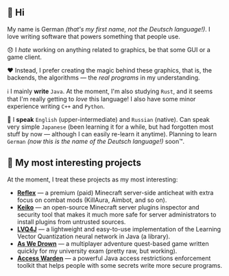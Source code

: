 ## 👋 Hi

My name is German *(that's my first name, not the Deutsch language!)*. I love writing software that powers something that people use. 

😞 I *hate* working on anything related to graphics, be that some GUI or a game client. 

❤️ Instead, I prefer creating the magic behind these graphics, that is, the backends, the algorithms — the *real programs* in my understanding.

ℹ️ I mainly **write** `Java`. At the moment, I'm also studying `Rust`, and it seems that I'm really getting to *love* this language! I also have some minor experience writing `C++` and `Python`.

💬 I **speak** `English` (upper-intermediate) and `Russian` (native). Can speak very simple `Japanese` (been learning it for a while, but had forgotten most stuff by now — although I can easily re-learn it anytime). Planning to learn `German` *(now this is the name of the Deutsch language!)* soon™️.




## 📝 My most interesting projects

At the moment, I treat these projects as my most interesting:
* [**Reflex**](https://g.reflex.rip/spigot) — a premium (paid) Minecraft server-side anticheat with extra focus on combat mods (KillAura, Aimbot, and so on).
* [**Keiko**](https://github.com/MeGysssTaa/keiko-plugin-inspector) — an open-source Minecraft server plugins inspector and security tool that makes it much more safe for server administrators to install plugins from untrusted sources.
* [**LVQ4J**](https://github.com/MeGysssTaa/lvq4j) — a lightweight and easy-to-use implementation of the Learning Vector Quantization neural network in Java (a library).
* [**As We Drown**](https://github.com/AsWeDrown) — a multiplayer adventure quest-based game written quickly for my university exam (pretty raw, but working).
* [**Access Warden**](https://github.com/MeGysssTaa/access-warden) — a powerful Java access restrictions enforcement toolkit that helps people with some secrets write more secure programs.
